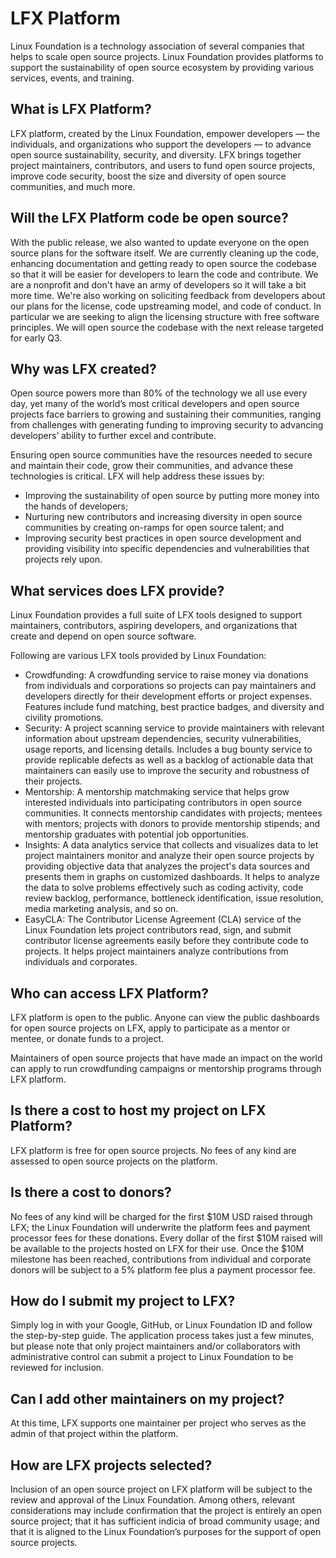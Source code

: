 # LFX Platform

Linux Foundation is a technology association of several companies that helps to scale open source projects. Linux Foundation provides platforms to support the sustainability of open source ecosystem by providing various services, events, and training.

## What is LFX Platform? <a id="CommunityBridgeFAQs-WhatisCommunityBridge?"></a>

LFX platform, created by the Linux Foundation, empower developers — the individuals, and organizations who support the developers — to advance open source sustainability, security, and diversity. LFX brings together project maintainers, contributors, and users to fund open source projects, improve code security, boost the size and diversity of open source communities, and much more.

## Will the LFX Platform code be open source? <a id="CommunityBridgeFAQs-WilltheCommunityBridgecodebeopensource?"></a>

With the public release, we also wanted to update everyone on the open source plans for the software itself. We are currently cleaning up the code, enhancing documentation and getting ready to open source the codebase so that it will be easier for developers to learn the code and contribute. We are a nonprofit and don't have an army of developers so it will take a bit more time. We're also working on soliciting feedback from developers about our plans for the license, code upstreaming model, and code of conduct. In particular we are seeking to align the licensing structure with free software principles. We will open source the codebase with the next release targeted for early Q3.

## Why was LFX created? <a id="CommunityBridgeFAQs-WhywasCommunityBridgecreated?"></a>

Open source powers more than 80% of the technology we all use every day, yet many of the world’s most critical developers and open source projects face barriers to growing and sustaining their communities, ranging from challenges with generating funding to improving security to advancing developers’ ability to further excel and contribute.

Ensuring open source communities have the resources needed to secure and maintain their code, grow their communities, and advance these technologies is critical. LFX will help address these issues by:

* Improving the sustainability of open source by putting more money into the hands of developers;
* Nurturing new contributors and increasing diversity in open source communities by creating on-ramps for open source talent; and
* Improving security best practices in open source development and providing visibility into specific dependencies and vulnerabilities that projects rely upon.

## What services does LFX provide? <a id="CommunityBridgeFAQs-WhatservicesdoesCommunityBridgeprovide?"></a>

Linux Foundation provides a full suite of LFX tools designed to support maintainers, contributors, aspiring developers, and organizations that create and depend on open source software.

Following are various LFX tools provided by Linux Foundation:

* Crowdfunding: A crowdfunding service to raise money via donations from individuals and corporations so projects can pay maintainers and developers directly for their development efforts or project expenses. Features include fund matching, best practice badges, and diversity and civility promotions.
* Security: A project scanning service to provide maintainers with relevant information about upstream dependencies, security vulnerabilities, usage reports, and licensing details. Includes a bug bounty service to provide replicable defects as well as a backlog of actionable data that maintainers can easily use to improve the security and robustness of their projects.
* Mentorship: A mentorship matchmaking service that helps grow interested individuals into participating contributors in open source communities. It connects mentorship candidates with projects; mentees with mentors; projects with donors to provide mentorship stipends; and mentorship graduates with potential job opportunities.
* Insights: A data analytics service that collects and visualizes data to let project maintainers monitor and analyze their open source projects by providing objective data that analyzes the project's data sources and presents them in graphs on customized dashboards. It helps to analyze the data to solve problems effectively such as coding activity, code review backlog, performance, bottleneck identification, issue resolution, media marketing analysis, and so on.
* EasyCLA: The Contributor License Agreement \(CLA\) service of the Linux Foundation lets project contributors read, sign, and submit contributor license agreements easily before they contribute code to projects. It helps project maintainers analyze contributions from individuals and corporates.

## Who can access LFX Platform? <a id="CommunityBridgeFAQs-WhocanaccessCommunityBridge?"></a>

LFX platform is open to the public. Anyone can view the public dashboards for open source projects on LFX, apply to participate as a mentor or mentee, or donate funds to a project.

Maintainers of open source projects that have made an impact on the world can apply to run crowdfunding campaigns or mentorship programs through LFX platform.

## Is there a cost to host my project on LFX Platform? <a id="CommunityBridgeFAQs-IsthereacosttohostmyprojectonCommunityBridge?"></a>

LFX platform is free for open source projects. No fees of any kind are assessed to open source projects on the platform.

## Is there a cost to donors? <a id="CommunityBridgeFAQs-Isthereacosttodonors?"></a>

No fees of any kind will be charged for the first $10M USD raised through LFX; the Linux Foundation will underwrite the platform fees and payment processor fees for these donations. Every dollar of the first $10M raised will be available to the projects hosted on LFX for their use. Once the $10M milestone has been reached, contributions from individual and corporate donors will be subject to a 5% platform fee plus a payment processor fee.

## How do I submit my project to LFX? <a id="CommunityBridgeFAQs-HowdoIsubmitmyprojecttoCommunityBridge?"></a>

Simply log in with your Google, GitHub, or Linux Foundation ID and follow the step-by-step guide. The application process takes just a few minutes, but please note that only project maintainers and/or collaborators with administrative control can submit a project to Linux Foundation to be reviewed for inclusion.

## Can I add other maintainers on my project? <a id="CommunityBridgeFAQs-CanIaddothermaintainersonmyproject?"></a>

At this time, LFX supports one maintainer per project who serves as the admin of that project within the platform.

## How are LFX projects selected? <a id="CommunityBridgeFAQs-HowareCommunityBridgeprojectsselected?"></a>

Inclusion of an open source project on LFX platform will be subject to the review and approval of the Linux Foundation. Among others, relevant considerations may include confirmation that the project is entirely an open source project; that it has sufficient indicia of broad community usage; and that it is aligned to the Linux Foundation’s purposes for the support of open source projects.

